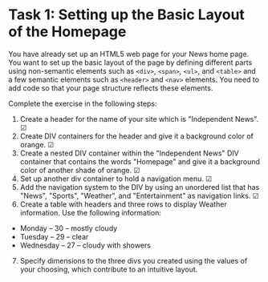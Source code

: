 # Task 1: Setting up the Basic Layout of the Homepage

You have already set up an HTML5 web page for your News home page. You want to set up the basic layout of the page by defining different parts using non-semantic elements such as `<div>`, `<span>`, `<ul>`, and `<table>` and a few semantic elements such as `<header>` and `<nav>` elements. You need to add code so that your page structure reflects these elements.

Complete the exercise in the following steps:

1. Create a header for the name of your site which is "Independent News". &#9745;
2. Create DIV containers for the header and give it a background color of orange. &#9745;
3. Create a nested DIV container within the "Independent News" DIV container that contains the words "Homepage" and give it a background color of another shade of orange. &#9745;
4. Set up another div container to hold a navigation menu. &#9745;
5. Add the navigation system to the DIV by using an unordered list that has "News", "Sports", "Weather", and "Entertainment" as navigation links. &#9745;
6. Create a table with headers and three rows to display Weather information. Use the following information:
  - Monday – 30 – mostly cloudy
  - Tuesday – 29 – clear
  - Wednesday – 27 – cloudy with showers
7. Specify dimensions to the three divs you created using the values of your choosing, which contribute to an intuitive layout.

